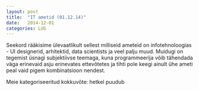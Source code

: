 ```yaml
---
layout: post
title:  "IT ametid (01.12.14)"
date:   2014-12-01
categories: LUG
---
```


Seekord rääkisime ülevaatlikult sellest milliseid ameteid on infotehnoloogias - UI designerid, arhitektid, data scientists ja veel palju muud. Muidugi on tegemist üsnagi subjektiivse teemaga, kuna programmeerija võib tähendada väga erinevaid asju erinevates ettevõtetes ja tihti pole keegi ainult ühe ameti peal vaid pigem kombinatsioon nendest.

Meie kategoriseeritud kokkuvõte: hetkel puudub